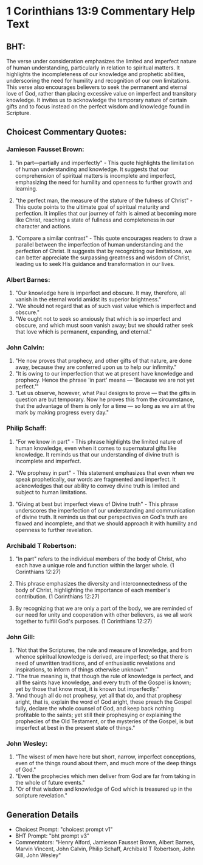 # 1 Corinthians 13:9 Commentary Help Text

## BHT:
The verse under consideration emphasizes the limited and imperfect nature of human understanding, particularly in relation to spiritual matters. It highlights the incompleteness of our knowledge and prophetic abilities, underscoring the need for humility and recognition of our own limitations. This verse also encourages believers to seek the permanent and eternal love of God, rather than placing excessive value on imperfect and transitory knowledge. It invites us to acknowledge the temporary nature of certain gifts and to focus instead on the perfect wisdom and knowledge found in Scripture.

## Choicest Commentary Quotes:
### Jamieson Fausset Brown:
1. "in part—partially and imperfectly" - This quote highlights the limitation of human understanding and knowledge. It suggests that our comprehension of spiritual matters is incomplete and imperfect, emphasizing the need for humility and openness to further growth and learning.

2. "the perfect man, the measure of the stature of the fulness of Christ" - This quote points to the ultimate goal of spiritual maturity and perfection. It implies that our journey of faith is aimed at becoming more like Christ, reaching a state of fullness and completeness in our character and actions.

3. "Compare a similar contrast" - This quote encourages readers to draw a parallel between the imperfection of human understanding and the perfection of Christ. It suggests that by recognizing our limitations, we can better appreciate the surpassing greatness and wisdom of Christ, leading us to seek His guidance and transformation in our lives.

### Albert Barnes:
1. "Our knowledge here is imperfect and obscure. It may, therefore, all vanish in the eternal world amidst its superior brightness."
2. "We should not regard that as of such vast value which is imperfect and obscure."
3. "We ought not to seek so anxiously that which is so imperfect and obscure, and which must soon vanish away; but we should rather seek that love which is permanent, expanding, and eternal."

### John Calvin:
1. "He now proves that prophecy, and other gifts of that nature, are done away, because they are conferred upon us to help our infirmity."
2. "It is owing to our imperfection that we at present have knowledge and prophecy. Hence the phrase 'in part' means — 'Because we are not yet perfect.'"
3. "Let us observe, however, what Paul designs to prove — that the gifts in question are but temporary. Now he proves this from the circumstance, that the advantage of them is only for a time — so long as we aim at the mark by making progress every day."

### Philip Schaff:
1. "For we know in part" - This phrase highlights the limited nature of human knowledge, even when it comes to supernatural gifts like knowledge. It reminds us that our understanding of divine truth is incomplete and imperfect.

2. "We prophesy in part" - This statement emphasizes that even when we speak prophetically, our words are fragmented and imperfect. It acknowledges that our ability to convey divine truth is limited and subject to human limitations.

3. "Giving at best but imperfect views of Divine truth" - This phrase underscores the imperfection of our understanding and communication of divine truth. It reminds us that our perspectives on God's truth are flawed and incomplete, and that we should approach it with humility and openness to further revelation.

### Archibald T Robertson:
1. "In part" refers to the individual members of the body of Christ, who each have a unique role and function within the larger whole. (1 Corinthians 12:27)

2. This phrase emphasizes the diversity and interconnectedness of the body of Christ, highlighting the importance of each member's contribution. (1 Corinthians 12:27)

3. By recognizing that we are only a part of the body, we are reminded of our need for unity and cooperation with other believers, as we all work together to fulfill God's purposes. (1 Corinthians 12:27)

### John Gill:
1. "Not that the Scriptures, the rule and measure of knowledge, and from whence spiritual knowledge is derived, are imperfect; so that there is need of unwritten traditions, and of enthusiastic revelations and inspirations, to inform of things otherwise unknown."
2. "The true meaning is, that though the rule of knowledge is perfect, and all the saints have knowledge, and every truth of the Gospel is known; yet by those that know most, it is known but imperfectly."
3. "And though all do not prophesy, yet all that do, and that prophesy aright, that is, explain the word of God aright, these preach the Gospel fully, declare the whole counsel of God, and keep back nothing profitable to the saints; yet still their prophesying or explaining the prophecies of the Old Testament, or the mysteries of the Gospel, is but imperfect at best in the present state of things."

### John Wesley:
1. "The wisest of men have here but short, narrow, imperfect conceptions, even of the things round about them, and much more of the deep things of God."
2. "Even the prophecies which men deliver from God are far from taking in the whole of future events."
3. "Or of that wisdom and knowledge of God which is treasured up in the scripture revelation."


## Generation Details
- Choicest Prompt: "choicest prompt v1"
- BHT Prompt: "bht prompt v3"
- Commentators: "Henry Alford, Jamieson Fausset Brown, Albert Barnes, Marvin Vincent, John Calvin, Philip Schaff, Archibald T Robertson, John Gill, John Wesley"
